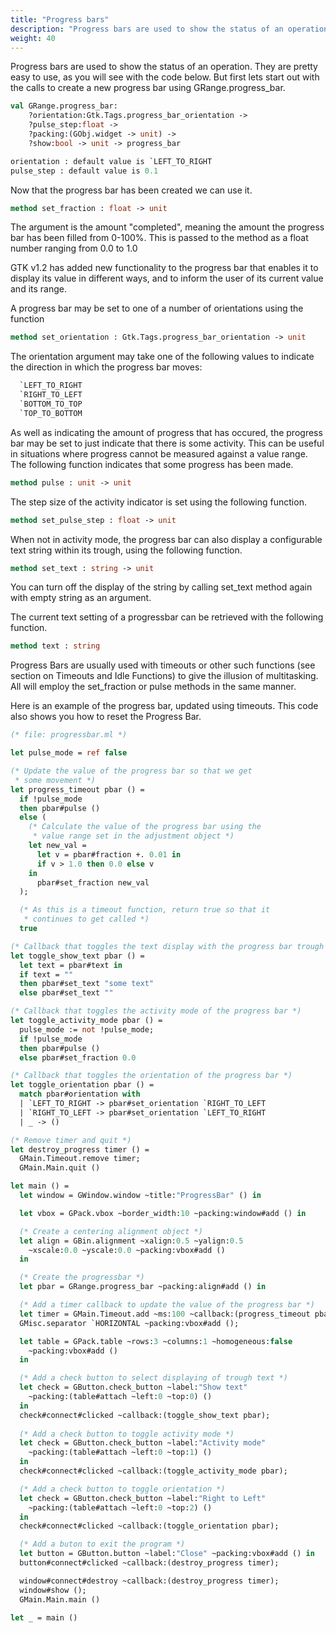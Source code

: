 ```yaml
---
title: "Progress bars"
description: "Progress bars are used to show the status of an operation."
weight: 40
---
```


Progress bars are used to show the status of an operation. They are pretty easy to use, as you will see with the code below. But first lets start out with the calls to create a new progress bar using GRange.progress_bar.

``` ocaml
val GRange.progress_bar:
	?orientation:Gtk.Tags.progress_bar_orientation ->
	?pulse_step:float ->
	?packing:(GObj.widget -> unit) ->
	?show:bool -> unit -> progress_bar

orientation : default value is `LEFT_TO_RIGHT
pulse_step : default value is 0.1
```
Now that the progress bar has been created we can use it.

``` ocaml
method set_fraction : float -> unit
```
The argument is the amount "completed", meaning the amount the progress bar has been filled from 0-100%. This is passed to the method as a float number ranging from 0.0 to 1.0

GTK v1.2 has added new functionality to the progress bar that enables it to display its value in different ways, and to inform the user of its current value and its range.

A progress bar may be set to one of a number of orientations using the function

``` ocaml
method set_orientation : Gtk.Tags.progress_bar_orientation -> unit
```
The orientation argument may take one of the following values to indicate the direction in which the progress bar moves:

``` ocaml
  `LEFT_TO_RIGHT
  `RIGHT_TO_LEFT
  `BOTTOM_TO_TOP
  `TOP_TO_BOTTOM
```
As well as indicating the amount of progress that has occured, the progress bar may be set to just indicate that there is some activity. This can be useful in situations where progress cannot be measured against a value range. The following function indicates that some progress has been made.

``` ocaml
method pulse : unit -> unit
```
The step size of the activity indicator is set using the following function.

``` ocaml
method set_pulse_step : float -> unit
```
When not in activity mode, the progress bar can also display a configurable text string within its trough, using the following function.

``` ocaml
method set_text : string -> unit
```
You can turn off the display of the string by calling set_text method again with empty string as an argument.

The current text setting of a progressbar can be retrieved with the following function.

``` ocaml
method text : string
```
Progress Bars are usually used with timeouts or other such functions (see section on Timeouts and Idle Functions) to give the illusion of multitasking. All will employ the set_fraction or pulse methods in the same manner.

Here is an example of the progress bar, updated using timeouts. This code also shows you how to reset the Progress Bar.


``` ocaml
(* file: progressbar.ml *)

let pulse_mode = ref false

(* Update the value of the progress bar so that we get
 * some movement *)
let progress_timeout pbar () =
  if !pulse_mode
  then pbar#pulse ()
  else (
    (* Calculate the value of the progress bar using the
     * value range set in the adjustment object *)
    let new_val =
      let v = pbar#fraction +. 0.01 in
      if v > 1.0 then 0.0 else v
    in
      pbar#set_fraction new_val
  );

  (* As this is a timeout function, return true so that it
   * continues to get called *)
  true

(* Callback that toggles the text display with the progress bar trough *)
let toggle_show_text pbar () =
  let text = pbar#text in
  if text = ""
  then pbar#set_text "some text"
  else pbar#set_text ""

(* Callback that toggles the activity mode of the progress bar *)
let toggle_activity_mode pbar () =
  pulse_mode := not !pulse_mode;
  if !pulse_mode
  then pbar#pulse ()
  else pbar#set_fraction 0.0

(* Callback that toggles the orientation of the progress bar *)
let toggle_orientation pbar () =
  match pbar#orientation with
  | `LEFT_TO_RIGHT -> pbar#set_orientation `RIGHT_TO_LEFT
  | `RIGHT_TO_LEFT -> pbar#set_orientation `LEFT_TO_RIGHT
  | _ -> ()

(* Remove timer and quit *)
let destroy_progress timer () =
  GMain.Timeout.remove timer;
  GMain.Main.quit ()

let main () =
  let window = GWindow.window ~title:"ProgressBar" () in

  let vbox = GPack.vbox ~border_width:10 ~packing:window#add () in

  (* Create a centering alignment object *)
  let align = GBin.alignment ~xalign:0.5 ~yalign:0.5
    ~xscale:0.0 ~yscale:0.0 ~packing:vbox#add ()
  in

  (* Create the progressbar *)
  let pbar = GRange.progress_bar ~packing:align#add () in

  (* Add a timer callback to update the value of the progress bar *)
  let timer = GMain.Timeout.add ~ms:100 ~callback:(progress_timeout pbar) in
  GMisc.separator `HORIZONTAL ~packing:vbox#add ();

  let table = GPack.table ~rows:3 ~columns:1 ~homogeneous:false
    ~packing:vbox#add ()
  in

  (* Add a check button to select displaying of trough text *)
  let check = GButton.check_button ~label:"Show text"
    ~packing:(table#attach ~left:0 ~top:0) ()
  in
  check#connect#clicked ~callback:(toggle_show_text pbar);
  
  (* Add a check button to toggle activity mode *)
  let check = GButton.check_button ~label:"Activity mode"
    ~packing:(table#attach ~left:0 ~top:1) ()
  in
  check#connect#clicked ~callback:(toggle_activity_mode pbar);

  (* Add a check button to toggle orientation *)
  let check = GButton.check_button ~label:"Right to Left"
    ~packing:(table#attach ~left:0 ~top:2) ()
  in
  check#connect#clicked ~callback:(toggle_orientation pbar);

  (* Add a buton to exit the program *)
  let button = GButton.button ~label:"Close" ~packing:vbox#add () in
  button#connect#clicked ~callback:(destroy_progress timer);

  window#connect#destroy ~callback:(destroy_progress timer);
  window#show ();
  GMain.Main.main ()

let _ = main ()
```
